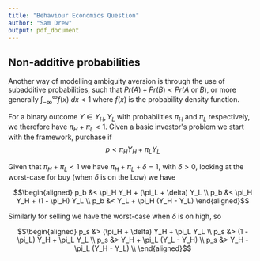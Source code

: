 ```yaml
---
title: "Behaviour Economics Question"
author: "Sam Drew"
output: pdf_document
---
```

## Non-additive probabilities

Another way of modelling ambiguity aversion is through the use of subadditive probabilities, such that $Pr(A) + Pr(B) < Pr(A \text{ or } B)$, or more generally $\int_{-\infty}^{\infty} f(x) \ dx < 1$ where $f(x)$ is the probability density function.

For a binary outcome $Y \in {Y_H, Y_L}$ with probabilities $\pi_H$ and $\pi_L$ respectively, we therefore have $\pi_H + \pi_L < 1$. Given a basic investor's problem we start with the framework, purchase if $$p < \pi_H Y_H + \pi_L Y_L$$

Given that $\pi_H + \pi_L < 1$ we have $\pi_H + \pi_L + \delta = 1$, with $\delta > 0$, looking at the worst-case for buy (when $\delta$ is on the Low) we have 

$$\begin{aligned} 
p_b &< \pi_H Y_H + (\pi_L + \delta) Y_L \\
p_b &< \pi_H Y_H + (1 - \pi_H) Y_L \\
p_b &< Y_L + \pi_H (Y_H - Y_L)
\end{aligned}$$

Similarly for selling we have the worst-case when $\delta$ is on high, so

$$\begin{aligned} 
p_s &> (\pi_H + \delta) Y_H + \pi_L Y_L \\
p_s &> (1 - \pi_L) Y_H + \pi_L Y_L \\
p_s &> Y_H + \pi_L (Y_L - Y_H) \\
p_s &> Y_H - \pi_L (Y_H - Y_L) \\
\end{aligned}$$